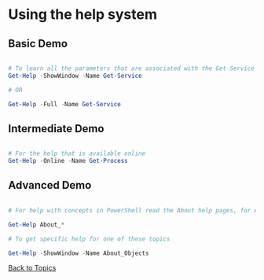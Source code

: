 # Using the help system

## Basic Demo

```PowerShell

# To learn all the parameters that are associated with the Get-Service command:
Get-Help -ShowWindow -Name Get-Service

# OR

Get-Help -Full -Name Get-Service


```

## Intermediate Demo

```PowerShell

# For the help that is available online
Get-Help -Online -Name Get-Process

```

## Advanced Demo

```PowerShell

# For help with concepts in PowerShell read the About help pages, for example:

Get-Help About_*

# To get specific help for one of these topics 

Get-Help -ShowWindow -Name About_Objects 

```



[Back to Topics](../README.md#morning-session)
